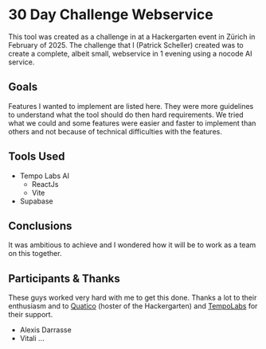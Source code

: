 # 30 Day Challenge Webservice

This tool was created as a challenge in at a Hackergarten event in Zürich in February of 2025. The challenge that I (Patrick Scheller) created was to create a complete, albeit small, webservice in 1 evening using a nocode AI service.

## Goals
Features I wanted to implement are listed here. They were more guidelines to understand what the tool should do then hard requirements. We tried what we could and some features were easier and faster to implement than others and not because of technical difficulties with the features.


## Tools Used
* Tempo Labs AI
	* ReactJs
	* Vite
* Supabase

## Conclusions
It was ambitious to achieve and I wondered how it will be to work as a team on this together.

## Participants & Thanks
These guys worked very hard with me to get this done. Thanks a lot to their enthusiasm and to [Quatico](https://www.quatico.com/) (hoster of the Hackergarten) and [TempoLabs](https://www.tempo.new/) for their support.
* Alexis Darrasse
* Vitali ...
